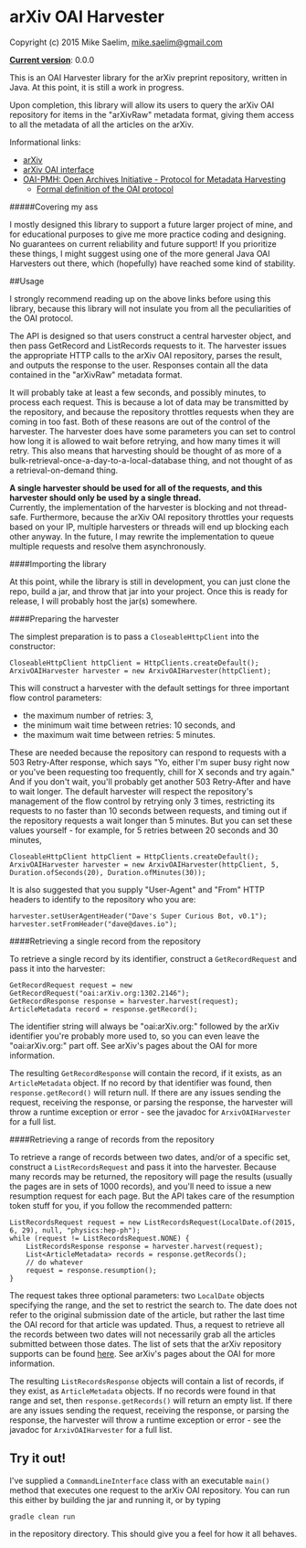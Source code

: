 arXiv OAI Harvester
=================

Copyright (c) 2015 Mike Saelim, mike.saelim@gmail.com

[**Current version**](http://semver.org/): 0.0.0

This is an OAI Harvester library for the arXiv preprint repository, written in Java.  At this point, it is still a work
in progress.

Upon completion, this library will allow its users to query the arXiv OAI repository for items in the "arXivRaw" metadata
format, giving them access to all the metadata of all the articles on the arXiv.

Informational links:

* [arXiv](http://arxiv.org/)
* [arXiv OAI interface](http://arxiv.org/help/oa/index)
* [OAI-PMH: Open Archives Initiative - Protocol for Metadata Harvesting](http://www.openarchives.org/pmh/)
    * [Formal definition of the OAI protocol](http://www.openarchives.org/OAI/openarchivesprotocol.html)


#####Covering my ass

I mostly designed this library to support a future larger project of mine, and for educational purposes to give me more
practice coding and designing.  No guarantees on current reliability and future support!  If you prioritize these things,
I might suggest using one of the more general Java OAI Harvesters out there, which (hopefully) have reached some kind of
stability.

##Usage

I strongly recommend reading up on the above links before using this library, because this library will not insulate you
from all the peculiarities of the OAI protocol.  

The API is designed so that users construct a central harvester object, and then pass GetRecord and ListRecords requests
to it.  The harvester issues the appropriate HTTP calls to the arXiv OAI repository, parses the result, and outputs the
response to the user.  Responses contain all the data contained in the "arXivRaw" metadata format.  

It will probably take at least a few seconds, and possibly minutes, to process each request.  This is because a lot of
data may be transmitted by the repository, and because the repository throttles requests when they are coming in too
fast.  Both of these reasons are out of the control of the harvester.  The harvester does have some parameters you can
set to control how long it is allowed to wait before retrying, and how many times it will retry.  This also means that
harvesting should be thought of as more of a bulk-retrieval-once-a-day-to-a-local-database thing, and not thought of as
a retrieval-on-demand thing.

**A single harvester should be used for all of the requests, and this harvester should only be used by a single thread.**  
Currently, the implementation of the harvester is blocking and not thread-safe.  Furthermore, because the arXiv OAI
repository throttles your requests based on your IP, multiple harvesters or threads will end up blocking each other 
anyway.  In the future, I may rewrite the implementation to queue multiple requests and resolve them asynchronously.

####Importing the library

At this point, while the library is still in development, you can just clone the repo, build a jar, and throw that jar
into your project.  Once this is ready for release, I will probably host the jar(s) somewhere.

####Preparing the harvester

The simplest preparation is to pass a `CloseableHttpClient` into the constructor:

    CloseableHttpClient httpClient = HttpClients.createDefault();  
    ArxivOAIHarvester harvester = new ArxivOAIHarvester(httpClient);
    
This will construct a harvester with the default settings for three important flow control parameters:

* the maximum number of retries: 3,
* the minimum wait time between retries: 10 seconds, and
* the maximum wait time between retries: 5 minutes.

These are needed because the repository can respond to requests with a 503 Retry-After response, which says "Yo, either
I'm super busy right now or you've been requesting too frequently, chill for X seconds and try again."  And if you don't
wait, you'll probably get another 503 Retry-After and have to wait longer.  The default harvester will respect the 
repository's management of the flow control by retrying only 3 times, restricting its requests to no faster than 10
seconds between requests, and timing out if the repository requests a wait longer than 5 minutes.  But you can set these
values yourself - for example, for 5 retries between 20 seconds and 30 minutes,

    CloseableHttpClient httpClient = HttpClients.createDefault();
    ArxivOAIHarvester harvester = new ArxivOAIHarvester(httpClient, 5, Duration.ofSeconds(20), Duration.ofMinutes(30));
    
It is also suggested that you supply "User-Agent" and "From" HTTP headers to identify to the repository who you are:

    harvester.setUserAgentHeader("Dave's Super Curious Bot, v0.1");
    harvester.setFromHeader("dave@daves.io");

####Retrieving a single record from the repository

To retrieve a single record by its identifier, construct a `GetRecordRequest` and pass it into the harvester:

    GetRecordRequest request = new GetRecordRequest("oai:arXiv.org:1302.2146");
    GetRecordResponse response = harvester.harvest(request);
    ArticleMetadata record = response.getRecord();
    
The identifier string will always be "oai:arXiv.org:" followed by the arXiv identifier you're probably more used to, so
you can even leave the "oai:arXiv.org:" part off.  See arXiv's pages about the OAI for more information.

The resulting `GetRecordResponse` will contain the record, if it exists, as an `ArticleMetadata` object.  If no record
by that identifier was found, then `response.getRecord()` will return null.  If there are any issues sending the 
request, receiving the response, or parsing the response, the harvester will throw a runtime exception or error - see 
the javadoc for `ArxivOAIHarvester` for a full list.

####Retrieving a range of records from the repository

To retrieve a range of records between two dates, and/or of a specific set, construct a `ListRecordsRequest` and pass it
into the harvester.  Because many records may be returned, the repository will page the results (usually the pages are
in sets of 1000 records), and you'll need to issue a new resumption request for each page.  But the API takes care of
the resumption token stuff for you, if you follow the recommended pattern:

    ListRecordsRequest request = new ListRecordsRequest(LocalDate.of(2015, 6, 29), null, "physics:hep-ph");
    while (request != ListRecordsRequest.NONE) {
        ListRecordsResponse response = harvester.harvest(request);
        List<ArticleMetadata> records = response.getRecords();
        // do whatever
        request = response.resumption();
    }

The request takes three optional parameters: two `LocalDate` objects specifying the range, and the set to restrict the
search to.  The date does not refer to the original submission date of the article, but rather the last time the OAI 
record for that article was updated.  Thus, a request to retrieve all the records between two dates will not necessarily
grab all the articles submitted between those dates.  The list of sets that the arXiv repository supports can be found
[here](http://export.arxiv.org/oai2?verb=ListSets).  See arXiv's pages about the OAI for more information.

The resulting `ListRecordsResponse` objects will contain a list of records, if they exist, as `ArticleMetadata` objects.
If no records were found in that range and set, then `response.getRecords()` will return an empty list.  If there are 
any issues sending the request, receiving the response, or parsing the response, the harvester will throw a runtime 
exception or error - see the javadoc for `ArxivOAIHarvester` for a full list.

## Try it out!

I've supplied a `CommandLineInterface` class with an executable `main()` method that executes one request to the arXiv
OAI repository.  You can run this either by building the jar and running it, or by typing

    gradle clean run
    
in the repository directory.  This should give you a feel for how it all behaves.

